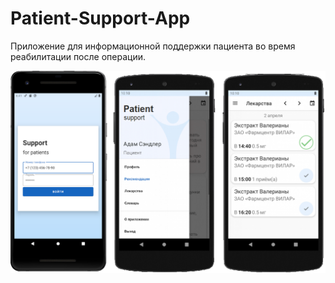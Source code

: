 # Patient-Support-App
Приложение для информационной поддержки пациента во время реабилитации после операции.

![alt text](https://github.com/Tenzo0/Patient-Support-App/blob/develop/ps.png)
